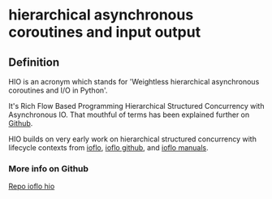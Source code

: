 # hierarchical asynchronous coroutines and input output
## Definition
HIO is an acronym which stands for 'Weightless hierarchical asynchronous coroutines and I/O in Python'.

It's Rich Flow Based Programming Hierarchical Structured Concurrency with Asynchronous IO. That mouthful of terms has been explained further on [Github](https://github.com/ioflo/hio).

HIO builds on very early work on hierarchical structured concurrency with lifecycle contexts from [ioflo](https://ioflo.com/), [ioflo github](https://github.com/ioflo/ioflo), and [ioflo manuals](https://github.com/ioflo/ioflo_manuals).

### More info on Github
[Repo ioflo hio](https://github.com/ioflo/hio)